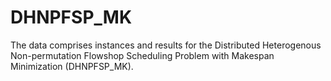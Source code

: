 # DHNPFSP_MK
The data comprises instances and results for the Distributed Heterogenous Non-permutation Flowshop Scheduling Problem with Makespan Minimization (DHNPFSP_MK). 
